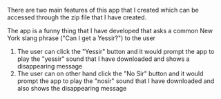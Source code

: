 There are two main features of this app that I created which can be accessed through the zip file that I have created. 

The app is a funny thing that I have developed that asks a common New York slang phrase ("Can I get a Yessir?") to the user

1. The user can click the "Yessir" button and it would prompt the app to play the "yessir" sound that I have downloaded and shows a disappearing message
2. The user can on other hand click the "No Sir" button and it would prompt the app to play the "nosir" sound that I have downloaded and also shows
the disappearing message
